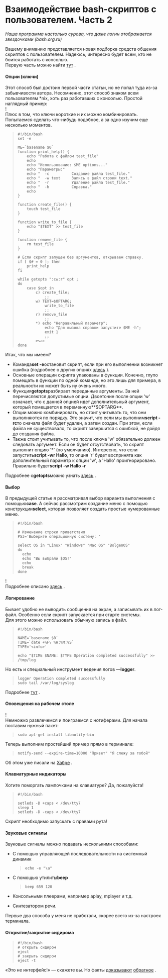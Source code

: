 # Взаимодействие bash-скриптов с пользователем. Часть 2

_Наша программа настолько сурова, что даже логин отображается звездочками (bash.org.ru)_

Вашему вниманию представляется новая подборка средств общения скриптов с пользователем. Надеюсь, интересно будет всем, кто не боится работать с консолью.  
Первую часть можно найти  [тут](http://habrahabr.ru/blogs/nix/126701/ "Взаимодействие bash-скриптов с пользователем") .  
  

#### Опции (ключи)

  
Этот способ был достоин первой части статьи, но не попал туда из-за забывчивости автора. Несомненно, этот способ знаком всем пользователям \*nix, хоть раз работавших с консолью. Простой наглядный пример:  
! [](/images/1a7f2eed2de5b7e92fcda28d5422e4eb.png)   
Плюс в том, что ключи короткие и их можно комбинировать. Попытаемся сделать что-нибудь подобное, а за одно изучим еще несколько моментов.  

> ```
> #!/bin/bash
> set -e
> 
> ME=`basename $0`
> function print_help() {
>     echo "Работа с файлом test_file"
>     echo
>     echo "Использование: $ME options..."
>     echo "Параметры:"
>     echo "  -c          Создание файла test_file."
>     echo "  -w text     Запись в файл строки text."
>     echo "  -r          Удаление файла test_file."
>     echo "  -h          Справка."
>     echo
> }
> 
> function create_file() {
>     touch test_file
> }
> 
> function write_to_file {
>     echo "$TEXT" >> test_file
> }
> 
> function remove_file {
>     rm test_file
> }
> 
> # Если скрипт запущен без аргументов, открываем справку.
> if [ $# = 0 ]; then
>     print_help
> fi
> 
> while getopts ":cw:r" opt ;
> do
>     case $opt in
>         c) create_file;
>             ;;
>         w) TEXT=$OPTARG;
>             write_to_file
>             ;;
>         r) remove_file
>             ;;
>         *) echo "Неправильный параметр";
>             echo "Для вызова справки запустите $ME -h";
>             exit 1
>             ;;
>         esac
> done
> 
> ```

  
Итак, что мы имеем?  

*   Команда**set -e**остановит скрипт, если при его выполнении возникнет ошибка (подробнее о других опциях [здесь](http://ss64.com/bash/set.html "set man page") ).
*   Основные операции скрипта упакованы в функции. Конечно, глупо помещать в функции по одной команде, но это лишь для примера, в реальности их может быть ну очень много.
*   Функция**getopts**разбирает переданные аргументы. За ней перечисляются допустимые опции. Двоеточие после опции 'w' означает, что c данной опцией идет дополнительный аргумент, который помещается в переменную**$OPTARG**.
*   Опции можно комбинировать, но стоит учитывать то, что они выполняются по порядку. Это значит, что если мы выполним**script -rc**то сначала файл будет удален, а затем создан. При этом, если файла не существовало, то скрипт завершится с ошибкой, не дойдя до создания файла.
*   Также стоит учитывать то, что после ключа 'w' обязательно должен следовать аргумент. Если он будет отсутствовать, то скрипт выполнит опцию '\*' (по умолчанию). Интересно, что если запустить**script -wr Hallo**, то опция 'r' будет воспринята как дополнительный параметр к опции 'w', а 'Hallo' проигнорировано. Правильно будет**script -w Hallo -r**

  
Подробнее о**getopts**можно узнать [здесь](http://www.opennet.ru/docs/RUS/bash_scripting_guide/c5358.html#GETOPTSX) .  
  

#### Выбор

  
В предыдущей статье я рассматривал выбор варианта выполнения с помощью**case**. А сейчас рассмотрим создание меню с помощью конструкции**select**, которая позволяет создать простые нумерованные меню.  

> ```
> #!/bin/bash
> 
> # Изменение строки приветствия
> PS3='Выберите операционную систему: '
> 
> select OS in "Linux" "Windows" "Mac OS" "BolgenOS"
> do
>   echo
>   echo "Вы выбрали $OS!"
>   echo
>   break
> done
> 
> ```

  
! [](/images/f4308ea3d83c91b299607d23a3f1541d.png)   
Подробнее описано [здесь](http://www.opennet.ru/docs/RUS/bash_scripting_guide/x5210.html#select) .  
  

#### Логирование

  
Бывает удобно не выводить сообщения на экран, а записывать их в лог-файл. Особенно если скрипт запускается при старте системы.  
Для этого можно использовать обычную запись в файл.  

> ```
> #!/bin/bash
> 
> NAME=`basename $0`
> TIME=`date +%F\ %H:%M:%S`
> TYPE='<info>'
> 
> echo "$TIME $NAME: $TYPE Operation completed successfully" >> /tmp/log
> 
> ```

  
Но есть и специальный инструмент ведения логов —**logger**.  

> ```
> logger Operation completed successfully
> sudo tail /var/log/syslog
> 
> ```

  
Подробнее [тут](http://www.opennet.ru/man.shtml?topic=logger&category=1 "man logger") .  
  

#### Оповещения на рабочем столе

  
! [](/images/47509e9db5adb43000e1b7ece9db81a4.png)   
Немножко развлечемся и поиграемся с нотиферами. Для начала поставим нужный пакет:  

> ```
> sudo apt-get install libnotify-bin
> 
> ```

  
Теперь выполним простейший пример прямо в терминале:  

> ```
> notify-send --expire-time=10000 "Привет" "Я слежу за тобой"
> 
> ```

  
Об этом уже писали на [Хабре](http://habrahabr.ru/blogs/linux/47892/) .  
  

#### Клавиатурные индикаторы

  
Хотите поморгать лампочками на клавиатуре? Да, пожалуйста!  

> ```
> #!/bin/bash
> 
> setleds -D +caps < /dev/tty7
> sleep 1
> setleds -D -caps < /dev/tty7
> 
> ```

  
Скрипт необходимо запускать с правами рута!  
  

#### Звуковые сигналы

  
Звуковые сигналы можно подавать несколькими способами:  

*   С помощью управляющей последовательности на системный динамик  
    
    > ```
    > echo -e "\a"
    > 
    > ```
    
*   С помощью утилиты**beep**  
    
    > ```
    > beep 659 120
    > 
    > ```
    
*   Консольными плеерами, например aplay, mplayer и т.д.
*   Синтезатором речи.

  
Первые два способа у меня не сработали, скорее всего из-за настроек терминала.  
  

#### Открытие/закрытие сидирома

  

> ```
> #!/bin/bash
> # открыть сидиром
> eject
> # закрыть сидиром
> eject -t
> 
> ```

  
«Это не интерфейс!» — скажете вы. Но факты  [доказывают](http://www.youtube.com/watch?v=Ol1kndxV6-E)  [обратное](http://bash.org.ru/quote/323695) .